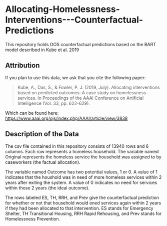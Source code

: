 # Allocating-Homelessness-Interventions---Counterfactual-Predictions
This repository holds OOS counterfactual predictions based on the BART model described in Kube et al. 2019

## Attribution
If you plan to use this data, we ask that you cite the following paper:

> Kube, A., Das, S., & Fowler, P. J. (2019, July). Allocating interventions based on predicted outcomes: A case study on    homelessness services. In Proceedings of the AAAI Conference on Artificial Intelligence (Vol. 33, pp. 622-629).

Which can be found here: https://www.aaai.org/ojs/index.php/AAAI/article/view/3838

## Description of the Data
The csv file contained in this repository consists of 13940 rows and 6 columns. Each row represents a homeless household. 
The variable named Original represents the homeless service the household was assigned to by caseworkers (the factual allocation). 

The variable named Outcome has two potential values, 1 or 0. A value of 1 indicates that the houshold was in need of more homeless services within 2 years after exiting the system. A value of 0 indicates no need for services within those 2 years (the ideal outcome). 

The rows labeled ES, TH, RRH, and Prev give the counterfactual prediction for whether or not that household would ened services again within 2 years if they had been allocated to that intervention. ES stands for Emergency Shelter, TH Transitional Housing, RRH Rapid Rehousing, and Prev stands for Homelessness Prevention.

